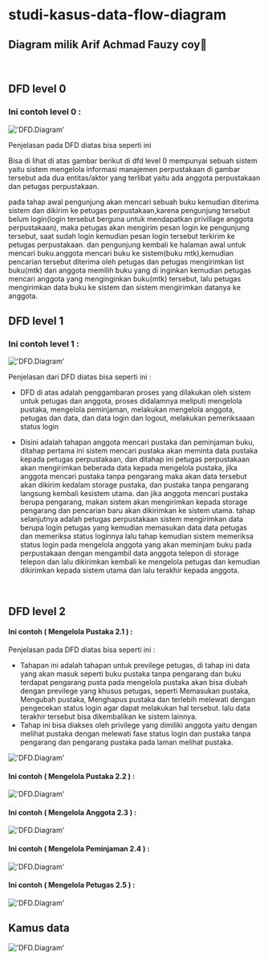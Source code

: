 # studi-kasus-data-flow-diagram

## Diagram milik Arif Achmad Fauzy coy🗿

<br>

## DFD level 0
### Ini contoh level 0 :

!['DFD.Diagram'](https://g.top4top.io/p_2600t208c1.png)
<br>

Penjelasan pada DFD diatas bisa seperti ini
<br> 
 
Bisa di lihat di atas gambar berikut di dfd level 0 mempunyai sebuah sistem yaitu sistem mengelola informasi manajemen perpustakaan di gambar tersebut ada dua entitas/aktor yang terlibat yaitu ada anggota perpustakaan dan petugas perpustakaan.

pada tahap awal pengunjung akan mencari sebuah buku kemudian diterima sistem dan dikirim ke petugas perpustakaan,karena pengunjung tersebut belum login(login tersebut berguna untuk mendapatkan privillage anggota perpustakaan), maka petugas akan mengirim pesan login ke pengunjung tersebut, saat sudah login kemudian pesan login tersebut terkirim ke petugas perpustakaan. dan pengunjung kembali ke halaman awal untuk mencari buku.anggota mencari buku ke sistem(buku mtk),kemudian pencarian tersebut diterima oleh petugas dan petugas mengirimkan list buku(mtk) dan anggota memilih buku yang di inginkan kemudian petugas mencari anggota yang menginginkan buku(mtk) tersebut, lalu petugas mengirimkan data buku ke sistem dan sistem mengirimkan datanya ke anggota.

## DFD level 1
### Ini contoh level 1 :

!['DFD.Diagram'](https://a.top4top.io/p_26009aun31.png)
<br>

Penjelasan dari DFD diatas bisa seperti ini :
<br>

* DFD di atas adalah penggambaran proses yang dilakukan oleh sistem untuk petugas dan anggota, proses didalamnya meliputi mengelola pustaka, mengelola peminjaman, melakukan mengelola anggota, petugas dan data, dan data login dan logout, melakukan pemeriksaaan status login

* Disini adalah tahapan anggota mencari pustaka dan peminjaman buku, ditahap pertama ini sistem mencari pustaka akan meminta data pustaka kepada petugas perpustakaan, dan ditahap ini petugas perpustakaan akan mengirimkan beberada data kepada mengelola pustaka, jika anggota mencari pustaka tanpa pengarang maka akan data tersebut akan dikirim kedalam storage pustaka, dan pustaka tanpa pengarang langsung kembali kesistem utama. dan jika anggota mencari pustaka berupa pengarang, makan sistem akan mengirimkan kepada storage pengarang dan pencarian baru akan dikirimkan ke sistem utama. tahap selanjutnya adalah petugas perpustakaan sistem mengirimkan data berupa login petugas yang kemudian memasukan data data petugas dan memeriksa status loginnya lalu tahap kemudian sistem memeriksa status login pada mengelola anggota yang akan meminjam buku pada perpustakaan dengan mengambil data anggota telepon di storage telepon dan lalu dikirimkan kembali ke mengelola petugas dan kemudian dikirimkan kepada sistem utama dan lalu terakhir kepada anggota.

<br>

## DFD level 2

#### Ini contoh ( Mengelola Pustaka 2.1 ) :
Penjelasan pada DFD diatas bisa seperti ini :
<br>

* Tahapan ini adalah tahapan untuk previlege petugas, di tahap ini data yang akan masuk seperti buku pustaka tanpa pengarang dan buku terdapat pengarang pusta pada mengelola pustaka akan bisa diubah dengan previlege yang khusus petugas, seperti Memasukan pustaka, Mengubah pustaka, Menghapus pustaka dan terlebih melewati dengan pengecekan status login agar dapat melakukan hal tersebut. lalu data terakhir tersebut bisa dikembalikan ke sistem lainnya.
* Tahap ini bisa diakses oleh privilege yang dimiliki anggota yaitu dengan melihat pustaka dengan melewati fase status login dan pustaka tanpa pengarang dan pengarang pustaka pada laman melihat pustaka.

!['DFD.Diagram'](https://l.top4top.io/p_2601g1wox1.png)

#### Ini contoh ( Mengelola Pustaka 2.2 ) :

!['DFD.Diagram'](https://l.top4top.io/p_2601esh4o1.png)

#### Ini contoh ( Mengelola Anggota 2.3 ) :

!['DFD.Diagram'](https://k.top4top.io/p_2601w1cvk1.png)

#### Ini contoh ( Mengelola Peminjaman 2.4 ) :

!['DFD.Diagram'](https://k.top4top.io/p_26016zyvp1.png)

#### Ini contoh ( Mengelola Petugas 2.5 ) :

!['DFD.Diagram'](https://d.top4top.io/p_260115jfz1.png)
 
## Kamus data

!['DFD.Diagram'](https://f.top4top.io/p_2601b1vtl1.png)
